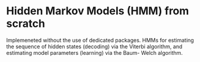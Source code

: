 # Hidden Markov Models (HMM) from scratch

Implemeneted without the use of dedicated packages. HMMs for estimating the sequence of hidden states (decoding) via the Viterbi algorithm, and estimating model parameters (learning) via the Baum- Welch algorithm.
